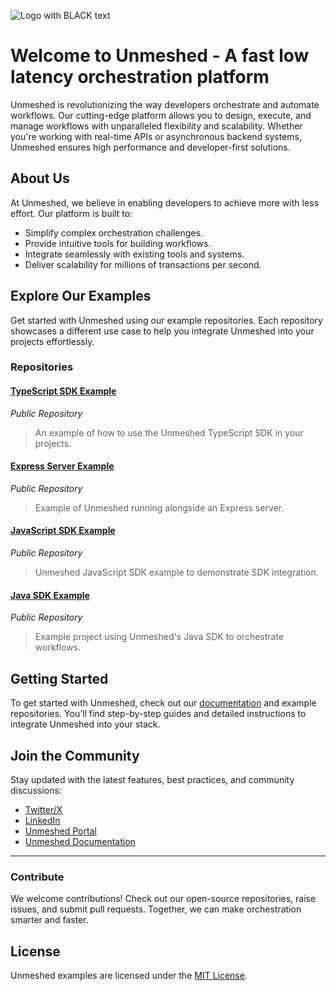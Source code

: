 
![Logo with BLACK text](https://github.com/user-attachments/assets/ceb0db52-76dd-470b-af8d-f0cf95e178bc)

# Welcome to Unmeshed - A fast low latency orchestration platform

Unmeshed is revolutionizing the way developers orchestrate and automate workflows. Our cutting-edge platform allows you to design, execute, and manage workflows with unparalleled flexibility and scalability. Whether you're working with real-time APIs or asynchronous backend systems, Unmeshed ensures high performance and developer-first solutions.

## About Us
At Unmeshed, we believe in enabling developers to achieve more with less effort. Our platform is built to:

- Simplify complex orchestration challenges.
- Provide intuitive tools for building workflows.
- Integrate seamlessly with existing tools and systems.
- Deliver scalability for millions of transactions per second.

## Explore Our Examples
Get started with Unmeshed using our example repositories. Each repository showcases a different use case to help you integrate Unmeshed into your projects effortlessly.

### Repositories

#### [TypeScript SDK Example](#)
_Public Repository_
> An example of how to use the Unmeshed TypeScript SDK in your projects.

#### [Express Server Example](https://github.com/unmeshed/express-server-example)
_Public Repository_
> Example of Unmeshed running alongside an Express server.

#### [JavaScript SDK Example](#)
_Public Repository_
> Unmeshed JavaScript SDK example to demonstrate SDK integration.

#### [Java SDK Example](https://github.com/unmeshed/java-sdk-example)
_Public Repository_
> Example project using Unmeshed's Java SDK to orchestrate workflows.

## Getting Started
To get started with Unmeshed, check out our [documentation](https://unmeshed.io/docs/start-here/) and example repositories. You’ll find step-by-step guides and detailed instructions to integrate Unmeshed into your stack.

## Join the Community
Stay updated with the latest features, best practices, and community discussions:

- [Twitter/X](https://x.com/unmeshedio)
- [LinkedIn](https://www.linkedin.com/company/unmeshed-inc)
- [Unmeshed Portal](https://unmeshed.io/)
- [Unmeshed Documentation](https://unmeshed.io/docs/start-here/)

---

### Contribute
We welcome contributions! Check out our open-source repositories, raise issues, and submit pull requests. Together, we can make orchestration smarter and faster.

## License
Unmeshed examples are licensed under the [MIT License](https://opensource.org/licenses/MIT).
